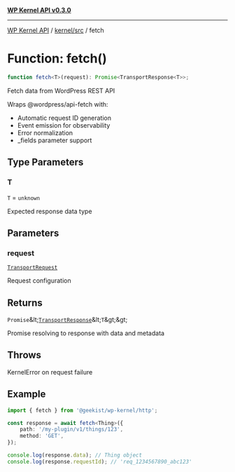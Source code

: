[**WP Kernel API v0.3.0**](../../../README.md)

---

[WP Kernel API](../../../README.md) / [kernel/src](../README.md) / fetch

# Function: fetch()

```ts
function fetch<T>(request): Promise<TransportResponse<T>>;
```

Fetch data from WordPress REST API

Wraps @wordpress/api-fetch with:

- Automatic request ID generation
- Event emission for observability
- Error normalization
- \_fields parameter support

## Type Parameters

### T

`T` = `unknown`

Expected response data type

## Parameters

### request

[`TransportRequest`](../type-aliases/TransportRequest.md)

Request configuration

## Returns

`Promise`\&lt;[`TransportResponse`](../type-aliases/TransportResponse.md)\&lt;`T`\&gt;\&gt;

Promise resolving to response with data and metadata

## Throws

KernelError on request failure

## Example

```typescript
import { fetch } from '@geekist/wp-kernel/http';

const response = await fetch<Thing>({
	path: '/my-plugin/v1/things/123',
	method: 'GET',
});

console.log(response.data); // Thing object
console.log(response.requestId); // 'req_1234567890_abc123'
```
